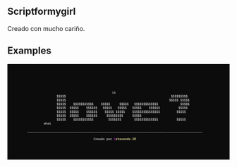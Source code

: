 ## Scriptformygirl
Creado con mucho cariño.

## Examples
![1](https://raw.githubusercontent.com/lovelyalx/Scriptformygirl/refs/heads/master/1.png)